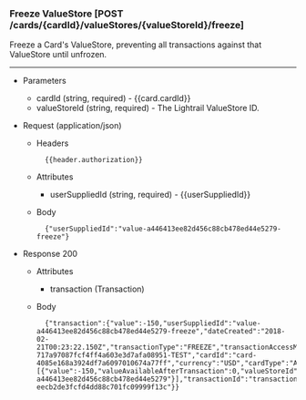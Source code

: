 ### Freeze ValueStore [POST /cards/{cardId}/valueStores/{valueStoreId}/freeze]
Freeze a Card's ValueStore, preventing all transactions against that ValueStore until unfrozen. 

---
+ Parameters
    + cardId (string, required) - {{card.cardId}}
    + valueStoreId (string, required) - The Lightrail ValueStore ID.

+ Request (application/json)
    + Headers
    
            {{header.authorization}}

    + Attributes
        + userSuppliedId (string, required) - {{userSuppliedId}}
        
    + Body 
    
            {"userSuppliedId":"value-a446413ee82d456c88cb478ed44e5279-freeze"}
    
+ Response 200
    + Attributes
        + transaction (Transaction)

    + Body

            {"transaction":{"value":-150,"userSuppliedId":"value-a446413ee82d456c88cb478ed44e5279-freeze","dateCreated":"2018-02-21T00:23:22.150Z","transactionType":"FREEZE","transactionAccessMethod":"CARDID","valueAvailableAfterTransaction":0,"giftbitUserId":"user-717a97087fcf4ff4a603e3d7afa08951-TEST","cardId":"card-4085e168a3924df7a6097010674a77ff","currency":"USD","cardType":"ACCOUNT_CARD","transactionBreakdown":[{"value":-150,"valueAvailableAfterTransaction":0,"valueStoreId":"value-a446413ee82d456c88cb478ed44e5279"}],"transactionId":"transaction-eecb2de3fcfd4dd88c701fc09999f13c"}}

